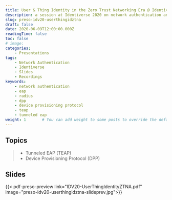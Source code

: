 ```yaml
---
title: User & Thing Identity in the Zero Trust Networking Era @ Identiverse 2020
description: a session at Identiverse 2020 on network authentication and identity in the zero trust networking era
slug: preso-idv20-userthingidztna
draft: false
date: 2020-06-09T12:00:00.000Z
readingTime: false
toc: false
# image: 
categories:
    - Presentations
tags:
    - Network Authentication
    - Identiverse
    - Slides
    - Recordings
keywords: 
    - network authentication
    - eap
    - radius 
    - dpp
    - device provisioning protocol
    - teap
    - tunneled eap
weight: 1       # You can add weight to some posts to override the default sorting (date descending)
---
```


## Topics

> - Tunneled EAP (TEAP)
> - Device Provisioning Protocol (DPP)

## Slides

{{< pdf-preso-preview link="IDV20-UserThingIdentityZTNA.pdf" image="preso-idv20-userthingidztna-slideprev.jpg">}}
